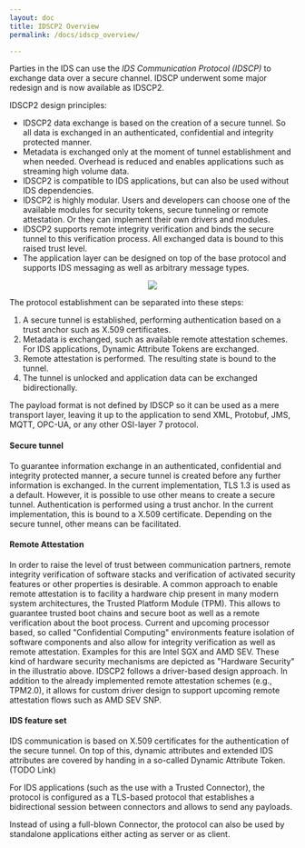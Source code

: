 ```yaml
---
layout: doc
title: IDSCP2 Overview
permalink: /docs/idscp_overview/

---
```



Parties in the IDS can use the _IDS Communication Protocol (IDSCP)_ to exchange data over a secure channel. IDSCP underwent
some major redesign and is now available as IDSCP2.

IDSCP2 design principles:
* IDSCP2 data exchange is based on the creation of a secure tunnel. So all data is exchanged in an authenticated, confidential and integrity protected manner.
* Metadata is exchanged only at the moment of tunnel establishment and when needed. Overhead is reduced and enables applications such as streaming high volume data.
* IDSCP2 is compatible to IDS applications, but can also be used without IDS dependencies.
* IDSCP2 is highly modular. Users and developers can choose one of the available modules for security tokens, secure tunneling or remote attestation. Or they can implement their own drivers and modules.
* IDSCP2 supports remote integrity verification and binds the secure tunnel to this verification process. All exchanged data is bound to this raised trust level.
* The application layer can be designed on top of the base protocol and supports IDS messaging as well as arbitrary message types.


<div style="text-align:center">
	<img src="../../assets/img/idscp2_overview.png"/>
</div>

The protocol establishment can be separated into these steps:

1. A secure tunnel is established, performing authentication based on a trust anchor such as X.509 certificates.
2. Metadata is exchanged, such as available remote attestation schemes. For IDS applications, Dynamic Attribute Tokens are exchanged.
3. Remote attestation is performed. The resulting state is bound to the tunnel.
4. The tunnel is unlocked and application data can be exchanged bidirectionally.

The payload format is not defined by IDSCP so it can be used as a mere transport layer, leaving it up to the application to send XML, Protobuf, JMS, MQTT, OPC-UA, or any other OSI-layer 7 protocol.

#### Secure tunnel
To guarantee information exchange in an authenticated, confidential and integrity protected manner, a secure tunnel is created before any further information is exchanged. In the current implementation, TLS 1.3 is used as a default. However, it is possible to use other means to create a secure tunnel. Authentication is performed using a trust anchor. In the current implementation, this is bound to a X.509 certificate. Depending on the secure tunnel, other means can be facilitated.

#### Remote Attestation
In order to raise the level of trust between communication partners, remote integrity verification of software stacks and verification of activated security features or other properties is desirable. A common approach to enable remote attestation is to facility a hardware chip present in many modern system architectures, the Trusted Platform Module (TPM). This allows to guarantee trusted boot chains and secure boot as well as a remote verification about the boot process. Current and upcoming processor based, so called "Confidential Computing" environments feature isolation of software components and also allow for integrity verification as well as remote attestation. Examples for this are Intel SGX and AMD SEV. These kind of hardware security mechanisms are depicted as "Hardware Security" in the illustratio above.
IDSCP2 follows a driver-based design approach. In addition to the already implemented remote attestation schemes (e.g., TPM2.0), it allows for custom driver design to support upcoming remote attestation flows such as AMD SEV SNP.

#### IDS feature set
IDS communication is based on X.509 certificates for the authentication of the secure tunnel. On top of this, dynamic attributes and extended IDS attributes are covered by handing in a so-called Dynamic Attribute Token. (TODO Link)

For IDS applications (such as the use with a Trusted Connector), the protocol is configured as a TLS-based protocol that establishes a bidirectional session between connectors and allows to send any payloads.

Instead of using a full-blown Connector, the protocol can also be used by standalone applications either acting as server or as client.
